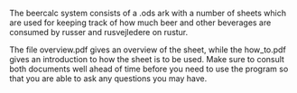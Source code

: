 The beercalc system consists of a .ods ark with a number of sheets which are used for keeping track of how much beer and other beverages are consumed by russer and rusvejledere on rustur. 

The file overview.pdf gives an overview of the sheet, while the how_to.pdf gives an introduction to how the sheet is to be used. Make sure to consult both documents well ahead of time before you need to use the program so that you are able to ask any questions you may have.